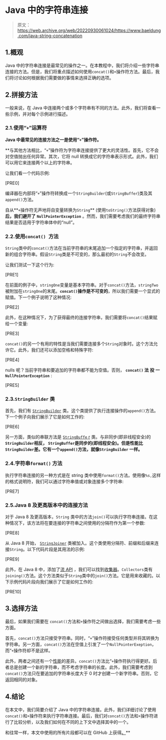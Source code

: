 # Java 中的字符串连接

> 原文：<https://web.archive.org/web/20220930061024/https://www.baeldung.com/java-string-concatenation>

## 1.概观

Java 中的字符串连接是最常见的操作之一。在本教程中，我们将介绍一些字符串连接的方法。但是，我们将重点描述如何使用`concat()`和`+`操作符方法。最后，我们将讨论如何根据我们需要做的事情来选择正确的选项。

## 2.拼接方法

一般来说，在 Java 中连接两个或多个字符串有不同的方法。此外，我们将查看一些示例，并对每个示例进行描述。

### 2.1.使用“`+`”运算符

****Java 中最常见的连接方法之一是使用“`+`”操作符**。**

 **与其他方法相比，“`+`”操作符为字符串连接提供了更大的灵活性。首先，它不会对空值抛出任何异常。其次，它将 null 转换成它的字符串表示形式。此外，我们可以用它来连接两个以上的字符串。

让我们看一个代码示例:

[PRE0]

编译器在内部将“`+`”操作符转换成一个`StringBuilder`(或`StringBuffer`)类及其`append()`方法。

自从**`+`操作符无声地将自变量转换为`String`** (使用`toString()`方法获得对象)**后，我们避开了** **`NullPointerException`** 。然而，我们需要考虑我们的最终字符串结果是否适用于字符串体中的“null”。

### 2.2.使用`concat() `方法

`String`类中的`concat()`方法在当前字符串的末尾追加一个指定的字符串，并返回新的组合字符串。假设`String`类是不可变的，那么最初的`String`不会改变。

让我们测试一下这个行为:

[PRE1]

在前面的例子中，`stringOne`变量是基本字符串。对于`concat()`方法，`stringTwo` 被附加在`stringOne`的末尾。**`concat()`操作是不可变的**，所以我们需要一个显式的赋值。下一个例子说明了这种情况:

[PRE2]

此外，在这种情况下，为了获得最终的连接字符串，我们需要将`concat()`结果赋给一个变量:

[PRE3]

`concat()`的另一个有用的特性是当我们需要连接多个`String`对象时。这个方法允许它。此外，我们还可以添加空格和特殊字符:

[PRE4]

nulls 呢？当前字符串和要追加的字符串都不能为空值。否则， **`concat()` 法** **投** **一** **`NullPointerException`** :

[PRE5]

### 2.3.`StringBuilder` 类

首先，我们有 [`StringBuilder`](/web/20221118160122/https://www.baeldung.com/java-string-builder-string-buffer) 类。这个类提供了执行连接操作的`append()`方法。下一个例子向我们展示了它是如何工作的:

[PRE6]

另一方面，类似的串联方法是 [`StringBuffe` r](/web/20221118160122/https://www.baeldung.com/java-string-builder-string-buffer) 类。与非同步(即非线程安全)的 **`StringBuilder`相反， **`StringBuffer`是同步的**(即线程安全)。但是性能比`StringBuilder`差。它有一个`append()`方法，就像`StringBuilder` 一样。**

### 2.4.字符串`format()` 方法

执行字符串连接的另一种方式是在 string 类中使用`format()`方法。使用像`%s,`这样的格式说明符，我们可以通过字符串值或对象连接多个字符串:

[PRE7]

### 2.5.Java 8 及更高版本中的连接方法

对于 Java 8 及更高版本，`String` 类中的方法`join()`可以执行字符串连接。在这种情况下，该方法将在要连接的字符串之间使用的分隔符作为第一个参数:

[PRE8]

从 Java 8 开始， [`StringJoiner`](/web/20221118160122/https://www.baeldung.com/java-string-joiner) 类被加入。这个类使用分隔符、前缀和后缀来连接`String`。以下代码片段是其用法的示例:

[PRE9]

此外，在 Java 8 中，添加了[流 API](/web/20221118160122/https://www.baeldung.com/java-8-streams) ，我们可以找到[收集器](/web/20221118160122/https://www.baeldung.com/java-8-collectors)。`Collectors`类有`joining()`方法。这个方法类似于`String`类中的`join()`方法。它是用来收藏的。以下示例代码片段向我们展示了它是如何工作的:

[PRE10]

## 3.选择方法

最后，如果我们需要在 `concat()`方法和`+`操作符之间做出选择，我们需要考虑一些方面。

首先，`concat()`方法只接受字符串。同时，“`+`”操作符接受任何类型并将其转换为字符串。另一方面，`concat()`方法在空值上引发了一个`NullPointerExeption`，而“`+`操作符却不是这样。

此外，两者之间还有一个[性能](/web/20221118160122/https://www.baeldung.com/java-string-performance)的差异。`concat()`方法比“`+`操作符执行得更好。后者总是创建一个新的字符串，而不考虑字符串的长度。此外，我们需要考虑到`concat()`方法只在要追加的字符串长度大于 0 时才创建一个新字符串。否则，它返回相同的对象。

## 4.结论

在本文中，我们简要介绍了 Java 中的字符串连接。此外，我们详细讨论了使用`concat()`和`+`操作符来执行字符串连接。最后，我们对`concat()`方法和`+`操作符进行了比较分析，以及我们如何在不同的上下文中选择其中的一个。

和往常一样，本文中使用的所有片段都可以在 GitHub 上获得[。](https://web.archive.org/web/20221118160122/https://github.com/eugenp/tutorials/tree/master/core-java-modules/core-java-string-operations-5)**